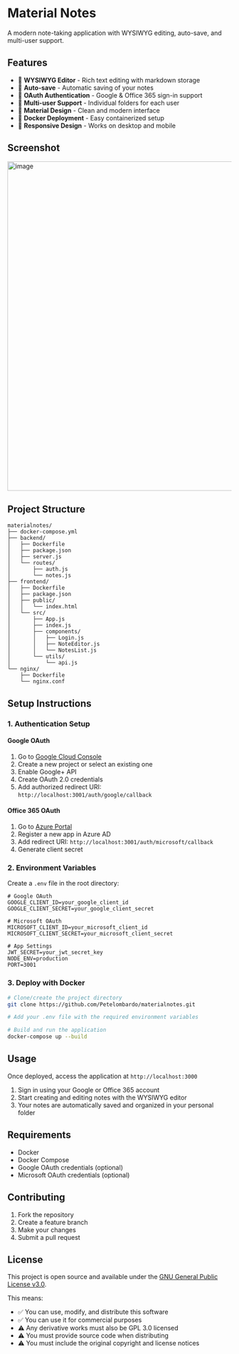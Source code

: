 # Material Notes

A modern note-taking application with WYSIWYG editing, auto-save, and multi-user support.

## Features

- 📝 **WYSIWYG Editor** - Rich text editing with markdown storage
- 🔄 **Auto-save** - Automatic saving of your notes
- 🔐 **OAuth Authentication** - Google & Office 365 sign-in support
- 👥 **Multi-user Support** - Individual folders for each user
- 🎨 **Material Design** - Clean and modern interface
- 🐳 **Docker Deployment** - Easy containerized setup
- 📱 **Responsive Design** - Works on desktop and mobile

## Screenshot
<img width="1577" height="739" alt="image" src="https://github.com/user-attachments/assets/8eec4a84-c325-43bd-aee7-9ea33bf33ddf" />


## Project Structure

```
materialnotes/
├── docker-compose.yml
├── backend/
│   ├── Dockerfile
│   ├── package.json
│   ├── server.js
│   └── routes/
│       ├── auth.js
│       └── notes.js
├── frontend/
│   ├── Dockerfile
│   ├── package.json
│   ├── public/
│   │   └── index.html
│   └── src/
│       ├── App.js
│       ├── index.js
│       ├── components/
│       │   ├── Login.js
│       │   ├── NoteEditor.js
│       │   └── NotesList.js
│       └── utils/
│           └── api.js
└── nginx/
    ├── Dockerfile
    └── nginx.conf
```

## Setup Instructions

### 1. Authentication Setup

#### Google OAuth

1. Go to [Google Cloud Console](https://console.cloud.google.com/)
2. Create a new project or select an existing one
3. Enable Google+ API
4. Create OAuth 2.0 credentials
5. Add authorized redirect URI: `http://localhost:3001/auth/google/callback`

#### Office 365 OAuth

1. Go to [Azure Portal](https://portal.azure.com/)
2. Register a new app in Azure AD
3. Add redirect URI: `http://localhost:3001/auth/microsoft/callback`
4. Generate client secret

### 2. Environment Variables

Create a `.env` file in the root directory:

```env
# Google OAuth
GOOGLE_CLIENT_ID=your_google_client_id
GOOGLE_CLIENT_SECRET=your_google_client_secret

# Microsoft OAuth
MICROSOFT_CLIENT_ID=your_microsoft_client_id
MICROSOFT_CLIENT_SECRET=your_microsoft_client_secret

# App Settings
JWT_SECRET=your_jwt_secret_key
NODE_ENV=production
PORT=3001
```

### 3. Deploy with Docker

```bash
# Clone/create the project directory
git clone https://github.com/Petelombardo/materialnotes.git

# Add your .env file with the required environment variables

# Build and run the application
docker-compose up --build
```

## Usage

Once deployed, access the application at `http://localhost:3000`

1. Sign in using your Google or Office 365 account
2. Start creating and editing notes with the WYSIWYG editor
3. Your notes are automatically saved and organized in your personal folder

## Requirements

- Docker
- Docker Compose
- Google OAuth credentials (optional)
- Microsoft OAuth credentials (optional)

## Contributing

1. Fork the repository
2. Create a feature branch
3. Make your changes
4. Submit a pull request

## License

This project is open source and available under the [GNU General Public License v3.0](LICENSE).

This means:
- ✅ You can use, modify, and distribute this software
- ✅ You can use it for commercial purposes
- ⚠️ Any derivative works must also be GPL 3.0 licensed
- ⚠️ You must provide source code when distributing
- ⚠️ You must include the original copyright and license notices
